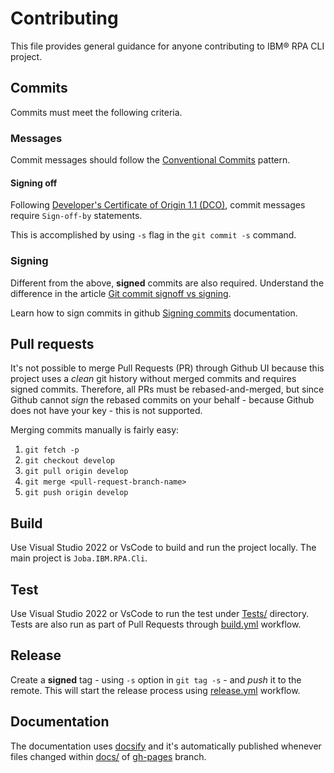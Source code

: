 # Contributing
This file provides general guidance for anyone contributing to IBM® RPA CLI project.

## Commits
Commits must meet the following criteria.

### Messages
Commit messages should follow the [Conventional Commits](https://conventionalcommits.org/) pattern.

#### Signing off
Following [Developer's Certificate of Origin 1.1 (DCO)](https://github.com/hyperledger/fabric/blob/master/docs/source/DCO1.1.txt), commit messages require `Sign-off-by` statements.

This is accomplished by using `-s` flag in the `git commit -s` command.

### Signing
Different from the above, **signed** commits are also required. Understand the difference in the article [Git commit signoff vs signing](https://medium.com/@MarkEmeis/git-commit-signoff-vs-signing-9f37ee272b14).

Learn how to sign commits in github [Signing commits](https://docs.github.com/en/authentication/managing-commit-signature-verification/signing-commits) documentation.

## Pull requests
It's not possible to merge Pull Requests (PR) through Github UI because this project uses a *clean* git history without merged commits and requires signed commits. Therefore, all PRs must be rebased-and-merged, but since Github cannot *sign* the rebased commits on your behalf - because Github does not have your key - this is not supported.

Merging commits manually is fairly easy:

1. `git fetch -p`
2. `git checkout develop`
3. `git pull origin develop`
4. `git merge <pull-request-branch-name>`
5. `git push origin develop`

## Build
Use Visual Studio 2022 or VsCode to build and run the project locally. The main project is `Joba.IBM.RPA.Cli`.

## Test
Use Visual Studio 2022 or VsCode to run the test under [Tests/](src/Tests/) directory. Tests are also run as part of Pull Requests through [build.yml](.github/workflows/build.yml) workflow.

## Release
Create a **signed** tag - using `-s` option in `git tag -s` - and *push* it to the remote. This will start the release process using [release.yml](.github/workflows/release.yml) workflow.

## Documentation
The documentation uses [docsify](https://docsify.js.org/) and it's automatically published whenever files changed within [docs/](https://github.com/IBM/ibm-rpa-cli/tree/gh-pages/docs/) of [gh-pages](https://github.com/IBM/ibm-rpa-cli/tree/gh-pages) branch.
